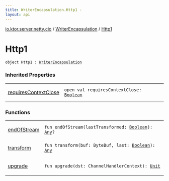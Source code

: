 ```yaml
---
title: WriterEncapsulation.Http1 - 
layout: api
---
```


<div class='api-docs-breadcrumbs'><a href="../../index.html">io.ktor.server.netty.cio</a> / <a href="../index.html">WriterEncapsulation</a> / <a href="./index.html">Http1</a></div>

# Http1

<div class="signature"><code><span class="keyword">object </span><span class="identifier">Http1</span>&nbsp;<span class="symbol">:</span>&nbsp;<a href="../index.html"><span class="identifier">WriterEncapsulation</span></a></code></div>

### Inherited Properties

<table class="api-docs-table">
<tbody>
<tr>
<td markdown="1">

<a href="../requires-context-close.html">requiresContextClose</a>


</td>
<td markdown="1">
<div class="signature"><code><span class="keyword">open</span> <span class="keyword">val </span><span class="identifier">requiresContextClose</span><span class="symbol">: </span><a href="https://kotlinlang.org/api/latest/jvm/stdlib/kotlin/-boolean/index.html"><span class="identifier">Boolean</span></a></code></div>

</td>
</tr>
</tbody>
</table>

### Functions

<table class="api-docs-table">
<tbody>
<tr>
<td markdown="1">

<a href="end-of-stream.html">endOfStream</a>


</td>
<td markdown="1">
<div class="signature"><code><span class="keyword">fun </span><span class="identifier">endOfStream</span><span class="symbol">(</span><span class="parameterName" id="io.ktor.server.netty.cio.WriterEncapsulation.Http1$endOfStream(kotlin.Boolean)/lastTransformed">lastTransformed</span><span class="symbol">:</span>&nbsp;<a href="https://kotlinlang.org/api/latest/jvm/stdlib/kotlin/-boolean/index.html"><span class="identifier">Boolean</span></a><span class="symbol">)</span><span class="symbol">: </span><a href="https://kotlinlang.org/api/latest/jvm/stdlib/kotlin/-any/index.html"><span class="identifier">Any</span></a><span class="symbol">?</span></code></div>

</td>
</tr>
<tr>
<td markdown="1">

<a href="transform.html">transform</a>


</td>
<td markdown="1">
<div class="signature"><code><span class="keyword">fun </span><span class="identifier">transform</span><span class="symbol">(</span><span class="parameterName" id="io.ktor.server.netty.cio.WriterEncapsulation.Http1$transform(io.netty.buffer.ByteBuf, kotlin.Boolean)/buf">buf</span><span class="symbol">:</span>&nbsp;<span class="identifier">ByteBuf</span><span class="symbol">, </span><span class="parameterName" id="io.ktor.server.netty.cio.WriterEncapsulation.Http1$transform(io.netty.buffer.ByteBuf, kotlin.Boolean)/last">last</span><span class="symbol">:</span>&nbsp;<a href="https://kotlinlang.org/api/latest/jvm/stdlib/kotlin/-boolean/index.html"><span class="identifier">Boolean</span></a><span class="symbol">)</span><span class="symbol">: </span><a href="https://kotlinlang.org/api/latest/jvm/stdlib/kotlin/-any/index.html"><span class="identifier">Any</span></a></code></div>

</td>
</tr>
<tr>
<td markdown="1">

<a href="upgrade.html">upgrade</a>


</td>
<td markdown="1">
<div class="signature"><code><span class="keyword">fun </span><span class="identifier">upgrade</span><span class="symbol">(</span><span class="parameterName" id="io.ktor.server.netty.cio.WriterEncapsulation.Http1$upgrade(io.netty.channel.ChannelHandlerContext)/dst">dst</span><span class="symbol">:</span>&nbsp;<span class="identifier">ChannelHandlerContext</span><span class="symbol">)</span><span class="symbol">: </span><a href="https://kotlinlang.org/api/latest/jvm/stdlib/kotlin/-unit/index.html"><span class="identifier">Unit</span></a></code></div>

</td>
</tr>
</tbody>
</table>
